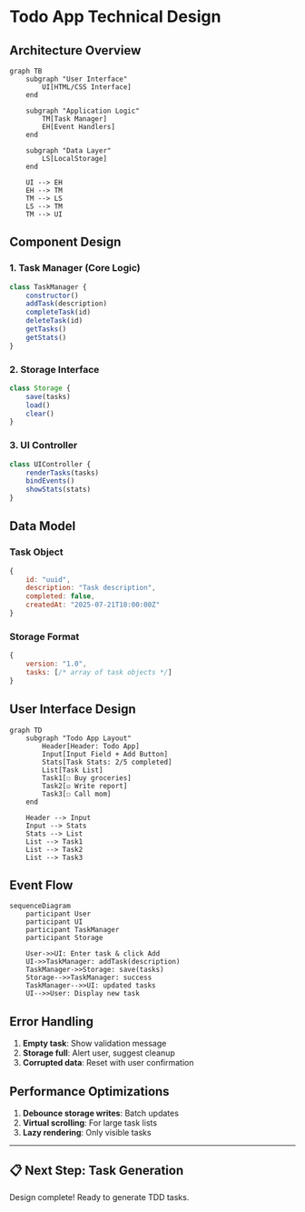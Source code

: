 # Todo App Technical Design

## Architecture Overview

```mermaid
graph TB
    subgraph "User Interface"
        UI[HTML/CSS Interface]
    end

    subgraph "Application Logic"
        TM[Task Manager]
        EH[Event Handlers]
    end

    subgraph "Data Layer"
        LS[LocalStorage]
    end

    UI --> EH
    EH --> TM
    TM --> LS
    LS --> TM
    TM --> UI
```

## Component Design

### 1. Task Manager (Core Logic)
```javascript
class TaskManager {
    constructor()
    addTask(description)
    completeTask(id)
    deleteTask(id)
    getTasks()
    getStats()
}
```

### 2. Storage Interface
```javascript
class Storage {
    save(tasks)
    load()
    clear()
}
```

### 3. UI Controller
```javascript
class UIController {
    renderTasks(tasks)
    bindEvents()
    showStats(stats)
}
```

## Data Model

### Task Object
```javascript
{
    id: "uuid",
    description: "Task description",
    completed: false,
    createdAt: "2025-07-21T10:00:00Z"
}
```

### Storage Format
```javascript
{
    version: "1.0",
    tasks: [/* array of task objects */]
}
```

## User Interface Design

```mermaid
graph TD
    subgraph "Todo App Layout"
        Header[Header: Todo App]
        Input[Input Field + Add Button]
        Stats[Task Stats: 2/5 completed]
        List[Task List]
        Task1[☐ Buy groceries]
        Task2[☑ Write report]
        Task3[☐ Call mom]
    end

    Header --> Input
    Input --> Stats
    Stats --> List
    List --> Task1
    List --> Task2
    List --> Task3
```

## Event Flow

```mermaid
sequenceDiagram
    participant User
    participant UI
    participant TaskManager
    participant Storage

    User->>UI: Enter task & click Add
    UI->>TaskManager: addTask(description)
    TaskManager->>Storage: save(tasks)
    Storage-->>TaskManager: success
    TaskManager-->>UI: updated tasks
    UI-->>User: Display new task
```

## Error Handling

1. **Empty task**: Show validation message
2. **Storage full**: Alert user, suggest cleanup
3. **Corrupted data**: Reset with user confirmation

## Performance Optimizations

1. **Debounce storage writes**: Batch updates
2. **Virtual scrolling**: For large task lists
3. **Lazy rendering**: Only visible tasks

---

## 📋 Next Step: Task Generation

Design complete! Ready to generate TDD tasks.
